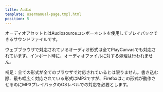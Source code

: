```yaml
---
title: Audio
template: usermanual-page.tmpl.html
position: 5
---
```


オーディオアセットとはAudiosourceコンポーネントを使用してプレイバックできるサウンドファイルです。

ウェブブラウザで対応されているオーディオ形式は全てPlayCanvasでも対応されています。インポート時に、オーディオファイルに対する処理は行われません。

補足：全ての形式が全てのブラウザで対応されているとは限りません。書き込む際、最も幅広く対応されている形式はMP3ですが、Firefoxはこの形式が動作させるのにMP3プレイバックのOSレベルでの対応を必要とします。

